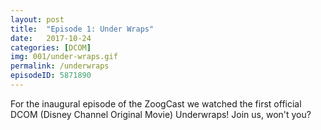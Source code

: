 ```yaml
---
layout: post
title:  "Episode 1: Under Wraps"
date:   2017-10-24
categories: [DCOM]
img: 001/under-wraps.gif
permalink: /underwraps
episodeID: 5871890
---
```

For the inaugural episode of the ZoogCast we watched the first official DCOM (Disney Channel Original Movie) Underwraps! Join us, won't you?
